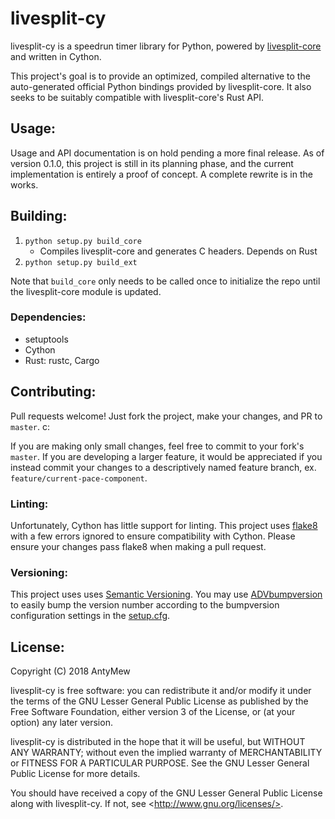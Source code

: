 # livesplit-cy

livesplit-cy is a speedrun timer library for Python, powered by [livesplit-core](https://github.com/LiveSplit/livesplit-core) and written in Cython.

This project's goal is to provide an optimized, compiled alternative to the auto-generated official Python bindings provided by livesplit-core. It also seeks to be suitably compatible with livesplit-core's Rust API.

## Usage:

Usage and API documentation is on hold pending a more final release. As of version 0.1.0, this project is still in its planning phase, and the current implementation is entirely a proof of concept. A complete rewrite is in the works.

## Building:

1. `python setup.py build_core`
   * Compiles livesplit-core and generates C headers. Depends on Rust
2. `python setup.py build_ext`

Note that `build_core` only needs to be called once to initialize the repo until the livesplit-core module is updated.

### Dependencies:

* setuptools
* Cython
* Rust: rustc, Cargo

## Contributing:

Pull requests welcome! Just fork the project, make your changes, and PR to `master`. c:

If you are making only small changes, feel free to commit to your fork's `master`. If you are developing a larger feature, it would be appreciated if you instead commit your changes to a descriptively named feature branch, ex. `feature/current-pace-component`.

### Linting:

Unfortunately, Cython has little support for linting. This project uses [flake8](https://gitlab.com/pycqa/flake8) with a few errors ignored to ensure compatibility with Cython. Please ensure your changes pass flake8 when making a pull request.

### Versioning:

This project uses uses [Semantic Versioning](https://semver.org/). You may use [ADVbumpversion](https://github.com/andrivet/ADVbumpversion) to easily bump the version number according to the bumpversion configuration settings in the [setup.cfg](./setup.cfg#L28).

## License:

Copyright (C) 2018  AntyMew

livesplit-cy is free software: you can redistribute it and/or modify
it under the terms of the GNU Lesser General Public License as published by
the Free Software Foundation, either version 3 of the License, or
(at your option) any later version.

livesplit-cy is distributed in the hope that it will be useful,
but WITHOUT ANY WARRANTY; without even the implied warranty of
MERCHANTABILITY or FITNESS FOR A PARTICULAR PURPOSE.  See the
GNU Lesser General Public License for more details.

You should have received a copy of the GNU Lesser General Public License
along with livesplit-cy.  If not, see \<http://www.gnu.org/licenses/>.
